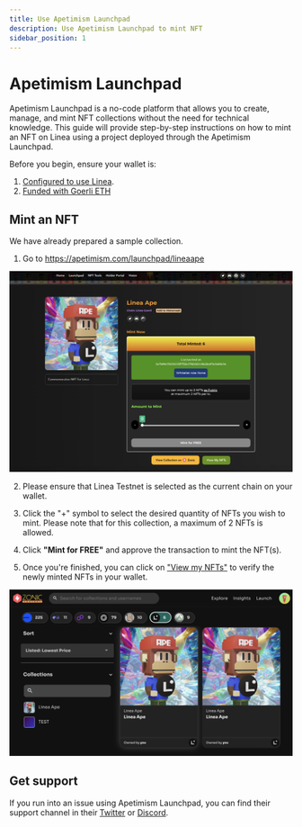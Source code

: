 ```yaml
---
title: Use Apetimism Launchpad
description: Use Apetimism Launchpad to mint NFT
sidebar_position: 1
---
```


# Apetimism Launchpad

Apetimism Launchpad is a no-code platform that allows you to create, manage, and mint NFT collections without the need for technical knowledge. This guide will provide step-by-step instructions on how to mint an NFT on Linea using a project deployed through the Apetimism Launchpad.

Before you begin, ensure your wallet is:

1. [Configured to use Linea](../set-up-your-wallet.md).
2. [Funded with Goerli ETH](../fund.md#get-test-eth-on-goerli)

## Mint an NFT

We have already prepared a sample collection.

1. Go to https://apetimism.com/launchpad/lineaape

![mint page](../../assets/apetimism_launchpad/mint_page.jpg)

2. Please ensure that Linea Testnet is selected as the current chain on your wallet.

3. Click the "+" symbol to select the desired quantity of NFTs you wish to mint. Please note that for this collection, a maximum of 2 NFTs is allowed.

4. Click **"Mint for FREE"** and approve the transaction to mint the NFT(s).

5. Once you're finished, you can click on ["View my NFTs"](https://testnet.zonic.app/profile?filter={%22tab%22:0,%22chain%22:59140}) to verify the newly minted NFTs in your wallet.

![My NFTs](../../assets/apetimism_launchpad/mynfts.jpg)

## Get support

If you run into an issue using Apetimism Launchpad, you can find their support channel in their [Twitter](https://www.twitter.com/apetimism) or [Discord](https://discord.gg/apetimism).
